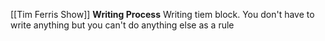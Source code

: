 [[Tim Ferris Show]] 
**Writing Process**
Writing tiem block. You don't have to write anything but you can't do anything else as a rule
